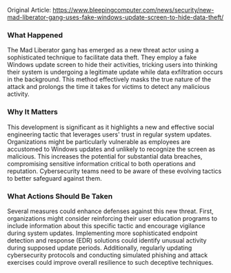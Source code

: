 Original Article: https://www.bleepingcomputer.com/news/security/new-mad-liberator-gang-uses-fake-windows-update-screen-to-hide-data-theft/

### What Happened

The Mad Liberator gang has emerged as a new threat actor using a sophisticated technique to facilitate data theft. They employ a fake Windows update screen to hide their activities, tricking users into thinking their system is undergoing a legitimate update while data exfiltration occurs in the background. This method effectively masks the true nature of the attack and prolongs the time it takes for victims to detect any malicious activity.

### Why It Matters

This development is significant as it highlights a new and effective social engineering tactic that leverages users' trust in regular system updates. Organizations might be particularly vulnerable as employees are accustomed to Windows updates and unlikely to recognize the screen as malicious. This increases the potential for substantial data breaches, compromising sensitive information critical to both operations and reputation. Cybersecurity teams need to be aware of these evolving tactics to better safeguard against them.

### What Actions Should Be Taken

Several measures could enhance defenses against this new threat. First, organizations might consider reinforcing their user education programs to include information about this specific tactic and encourage vigilance during system updates. Implementing more sophisticated endpoint detection and response (EDR) solutions could identify unusual activity during supposed update periods. Additionally, regularly updating cybersecurity protocols and conducting simulated phishing and attack exercises could improve overall resilience to such deceptive techniques.